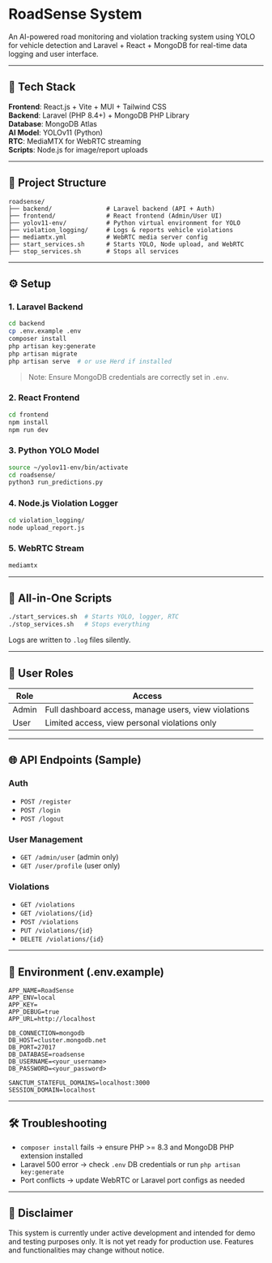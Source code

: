 # RoadSense System

An AI-powered road monitoring and violation tracking system using YOLO for vehicle detection and Laravel + React + MongoDB for real-time data logging and user interface.

---

## 🚀 Tech Stack

**Frontend**: React.js + Vite + MUI + Tailwind CSS  
**Backend**: Laravel (PHP 8.4+) + MongoDB PHP Library  
**Database**: MongoDB Atlas  
**AI Model**: YOLOv11 (Python)  
**RTC**: MediaMTX for WebRTC streaming  
**Scripts**: Node.js for image/report uploads

---

## 📁 Project Structure

```
roadsense/
├── backend/               # Laravel backend (API + Auth)
├── frontend/              # React frontend (Admin/User UI)
├── yolov11-env/           # Python virtual environment for YOLO
├── violation_logging/     # Logs & reports vehicle violations
├── mediamtx.yml           # WebRTC media server config
├── start_services.sh      # Starts YOLO, Node upload, and WebRTC
├── stop_services.sh       # Stops all services
```

---

## ⚙️ Setup

### 1. Laravel Backend
```bash
cd backend
cp .env.example .env
composer install
php artisan key:generate
php artisan migrate
php artisan serve  # or use Herd if installed
```

> Note: Ensure MongoDB credentials are correctly set in `.env`.

### 2. React Frontend
```bash
cd frontend
npm install
npm run dev
```

### 3. Python YOLO Model
```bash
source ~/yolov11-env/bin/activate
cd roadsense/
python3 run_predictions.py
```

### 4. Node.js Violation Logger
```bash
cd violation_logging/
node upload_report.js
```

### 5. WebRTC Stream
```bash
mediamtx
```

---

## 🔁 All-in-One Scripts

```bash
./start_services.sh  # Starts YOLO, logger, RTC
./stop_services.sh   # Stops everything
```

Logs are written to `.log` files silently.

---

## 👥 User Roles

| Role  | Access                                                |
|-------|--------------------------------------------------------|
| Admin | Full dashboard access, manage users, view violations  |
| User  | Limited access, view personal violations only         |

---

## 🌐 API Endpoints (Sample)

### Auth
- `POST /register`
- `POST /login`
- `POST /logout`

### User Management
- `GET /admin/user` (admin only)
- `GET /user/profile` (user only)

### Violations
- `GET /violations`
- `GET /violations/{id}`
- `POST /violations`
- `PUT /violations/{id}`
- `DELETE /violations/{id}`

---

## 🔧 Environment (.env.example)

```
APP_NAME=RoadSense
APP_ENV=local
APP_KEY=
APP_DEBUG=true
APP_URL=http://localhost

DB_CONNECTION=mongodb
DB_HOST=cluster.mongodb.net
DB_PORT=27017
DB_DATABASE=roadsense
DB_USERNAME=<your_username>
DB_PASSWORD=<your_password>

SANCTUM_STATEFUL_DOMAINS=localhost:3000
SESSION_DOMAIN=localhost
```

---

## 🛠 Troubleshooting

- `composer install` fails → ensure PHP >= 8.3 and MongoDB PHP extension installed
- Laravel 500 error → check `.env` DB credentials or run `php artisan key:generate`
- Port conflicts → update WebRTC or Laravel port configs as needed

---

## 🚧 Disclaimer

This system is currently under active development and intended for demo and testing purposes only. It is not yet ready for production use. Features and functionalities may change without notice.


